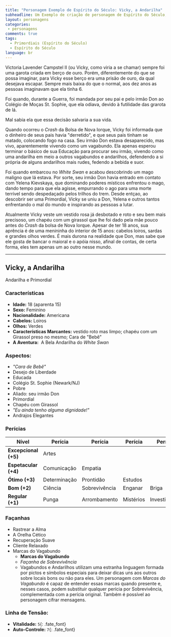 ```yaml
---
title: "Personagem Exemplo de Espírito do Século: Vicky, a Andarilha"
subheadline: Um Exemplo de criação de personagem de Espírito do Século, usando meu cenário pessoal Primordiais
layout: personagens
categories:
 - personagens
comments: true
tags:
  - Primordiais (Espírito do Século)
  - Espírito do Século
language: br
---
```



Victoria Lavender Campstel II (ou Vicky, como viria a se chamar) sempre foi uma garota criada em berço de ouro. Porém, diferentemente do que se possa imaginar, para Vicky esse berço era uma prisão de ouro, da qual desejava escapar. Sempre mais baixa do que o normal, aos dez anos as pessoas imaginavam que ela tinha 6. 

Foi quando, durante a Guerra, foi mandada por seu pai e pelo irmão Don ao Colégio de Moças St. Sophie, que ela odiava, devido à futilidade das grarota de lá.  

Mal sabia ela que essa decisão salvaria a sua vida.  

Quando ocorreu o _Crash_ da Bolsa de Nova Iorque, Vicky foi informada que o dinheiro de seus pais havia "derretido", e que seus pais tinham se matado, colocando fogo na casa. Seu irmão Don estava desaparecido, mas vivo, aparentemente vivendo como um vagabundo. Ela apenas esperou terminar o básico de sua Educação para procurar seu irmão, vivendo como uma andarilha em meio a outros vagabundos e andarilhos, defendendo a si própria de alguns andarilhos mais rudes, fedendo a bebida e suor.  

Foi quando embarcou no _White Swan_ e acabou descobrindo um mago maligno que lá estava. Por sorte, seu irmão Don havia entrado em contato com Yelena Kievskaya, que dominando poderes místicos enfrentou o mago, dando tempo para que ela agisse, empurrando o ago para uma morte terrível sendo despedaçado pelos trilhos do trem. Desde entçao, ao descobrir ser uma Primordial, Vicky se uniu a Don, Yelena e outros tantos enfrentando o mal do mundo e inspirando as pessoas a lutar.  

Atualmente Vicky veste um vestido rosa já desbotado e roto e seu bem mais precisoso, um chapéu com um girassol que lhe foi dado pela mãe pouco antes do _Crash_ da bolsa de Nova Iorque. Apesar de ter 18 anos, sua aprência é de uma menininha do interior de 15 anos: cabelos loiros, sardas e grandes olhos verdes. É mais durona na realidade que Don, mas sabe que ele gosta de bancar o maioral e o apóia nisso, afinal de contas, de certa forma, eles tem apenas um ao outro nesse mundo.  

---

## Vicky, a Andarilha  

Andarilha e Primordial  

### Características

+ **Idade:** 18 (aparenta 15)  
+ **Sexo:** Feminino
+ **Nacionalidade:** Americana
+ **Cabelos:** Loiros
+ **Olhos:** Verdes  
+ **Características Marcantes:** vestido roto mas limpo; chapéu com um Girassol preso no mesmo; Cara de "Bebê"  
+ **A Aventura:**  A Bela Andarilha do _White Swan_  

### Aspectos:

+ _"Cara de Bebê"_
+ Desejo de Liberdade 
+ Educada 
+ Colégio St. Sophie (Newark/NJ) 
+ Pobre 
+ Aliado: seu irmão Don 
+ Primordial 
+ Chapéu com Girassol 
+ _"Eu ainda tenho alguma dignidade!"_
+ Andrajos Elegantes  

### Perícias

| **Nível** | **Perícia** | **Perícia** | **Perícia** | **Perícia** | **Perícia** |
|-|-|-|-|-|-|
| __Excepcional (+5)__ | Artes | | | | |
| __Espetacular (+4)__ | Comunicação | Empatia | | | |
| __Ótimo (+3)__ | Determinação | Prontidão | Estudos | | |
| __Bom (+2)__ | Ciência | Sobrevivência | Enganar | Briga | |
| __Regular (+1)__ | Punga | Arrombamento | Mistérios | Investigação | Esportes |

### Façanhas

+ Rastrear a Alma
+ A Orelha Cético
+ Recuperação Suave
+ Cliente Relaxado
+ Marcas do Vagabundo
     + **Marcas do Vagabundo**
     + _Façanha de Sobrevivência_ 
     + Vagabundos e Andarilhos utilizam uma estranha linguagem formada por pictos e símbolos especiais para deixar dicas uns aos outros sobre locais bons ou não para eles. Um personagem com _Marcas do Vagabundo_ é capaz de entender essas marcas quando presente e, nesses casos, podem substituir qualquer perícia por Sobrevivência, complementada com a perícia original. Também é possível ao personagem cifrar mensagens.  

### **Linha de Tensão:** 

+  **Vitalidade:** `5`{: .fate_font}
+  **Auto-Controle:** `7`{: .fate_font}
